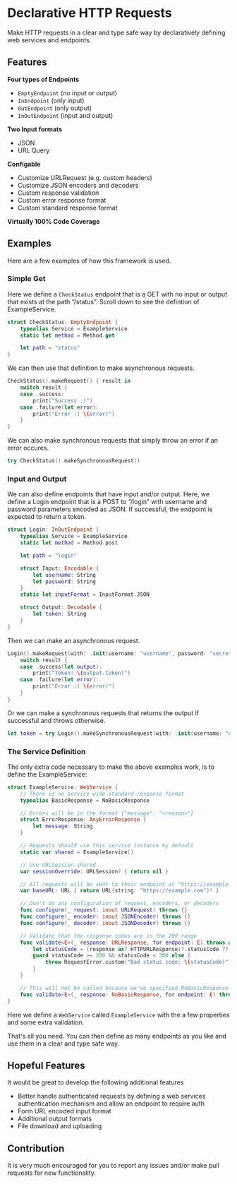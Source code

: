 Declarative HTTP Requests
==============

Make HTTP requests in a clear and type safe way by declaratively defining web services and endpoints.

Features
--------

**Four types of Endpoints**
- `EmptyEndpoint` (no input or output)
- `InEndpoint` (only input)
- `OutEndpoint` (only output)
- `InOutEndpoint` (input and output)

**Two Input formats**
- JSON
- URL Query

**Configable**
- Customize URLRequest (e.g. custom headers)
- Customize JSON encoders and decoders
- Custom response validation
- Custom error response format
- Custom standard response format

**Virtually 100% Code Coverage**
    
Examples
----------
Here are a few examples of how this framework is used.

### Simple Get

Here we define a `CheckStatus` endpoint that is a GET with no input or output that exists at the path “/status”.
Scroll down to see the defintion of ExampleService.

```swift
struct CheckStatus: EmptyEndpoint {
    typealias Service = ExampleService
    static let method = Method.get

    let path = "status"
}
```

We can then use that definition to make asynchronous requests.

```swift
CheckStatus().makeRequest() { result in
    switch result {
    case .success:
        print("Success :)")
    case .failure(let error):
        print("Error :( \(error)")
    }
}
```
    
We can also make synchronous requests that simply throw an error if an error occures.

```swift
try CheckStatus().makeSynchronousRequest()
```
    
### Input and Output

We can also define endpoints that have input and/or output. Here, we define a Login endpoint that is a
POST to “/login” with username and password parameters encoded as JSON. If successful, the endpoint is
expected to return a token.

```swift
struct Login: InOutEndpoint {
    typealias Service = ExampleService
    static let method = Method.post

    let path = "login"

    struct Input: Encodable {
        let username: String
        let password: String
    }
    static let inputFormat = InputFormat.JSON

    struct Output: Decodable {
        let token: String
    }
}
```
    
Then we can make an asynchronous request.

```swift
Login().makeRequest(with: .init(username: "username", password: "secret")) { result in
    switch result {
    case .success(let output):
        print("Token: \(output.token)")
    case .failure(let error):
        print("Error :( \(error)")
    }
}
```

Or we can make a synchronous requests that returns the output if successful and throws otherwise.

```swift
let token = try Login().makeSynchronousRequest(with: .init(username: "username", password: "secret")).token
```

### The Service Definition

The only extra code necessary to make the above examples work, is to define the ExampleService:

```swift
struct ExampleService: WebService {
    // There is no service wide standard response format
    typealias BasicResponse = NoBasicResponse

    // Errors will be in the format {"message": "<reason>"}
    struct ErrorResponse: AnyErrorResponse {
        let message: String
    }

    // Requests should use this service instance by default
    static var shared = ExampleService()

    // Use URLSession.shared
    var sessionOverride: URLSession? { return nil }

    // All requests will be sent to their endpoint at "https://example.com"
    var baseURL: URL { return URL(string: "https://example.com")! }

    // Don't do any configuration of request, encoders, or decoders
    func configure(_ request: inout URLRequest) throws {}
    func configure(_ encoder: inout JSONEncoder) throws {}
    func configure(_ decoder: inout JSONDecoder) throws {}

    // Validate that the response codes are in the 200 range
    func validate<E>(_ response: URLResponse, for endpoint: E) throws where E : Endpoint {
        let statusCode = (response as? HTTPURLResponse)?.statusCode ?? -1
        guard statusCode >= 200 && statusCode < 300 else {
            throw RequestError.custom("Bad status code: \(statusCode)")
        }
    }

    // This will not be called because we've specified NoBasicResponse
    func validate<E>(_ response: NoBasicResponse, for endpoint: E) throws where E : Endpoint {}
}
```
    
Here we define a `WebService` called `ExampleService` with the a few properties and some extra validation.

That's all you need. You can then define as many endpoints as you like and use them in a clear and type safe way.

Hopeful Features
------------

It would be great to develop the following additional features

- Better handle authenticated requests by defining a web services authentication mechanism and allow an endpoint to require auth
- Form URL encoded input format
- Additional output formats
- File download and uploading

Contribution
---------

It is very much encouraged for you to report any issues and/or make pull requests for new functionality.
